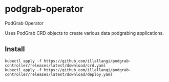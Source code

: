 podgrab-operator
============

PodGrab Operator

Uses PodGrab CRD objects to create various data podgrabing applications.

Install
-------

    kubectl apply -f https://github.com/illallangi/podgrab-controller/releases/latest/download/crd.yaml
    kubectl apply -f https://github.com/illallangi/podgrab-controller/releases/latest/download/deploy.yaml

